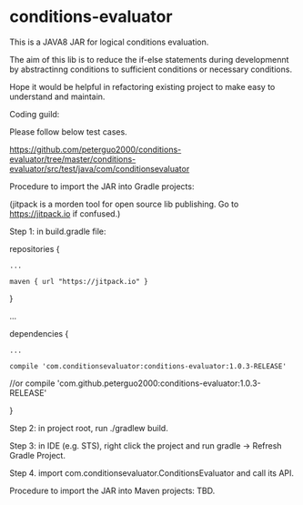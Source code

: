 # conditions-evaluator
This is a JAVA8 JAR for logical conditions evaluation.

The aim of this lib is to reduce the if-else statements during developmennt by abstractinng conditions to sufficient conditions or necessary conditions. 

Hope it would be helpful in refactoring existing project to make easy to understand and maintain.

Coding guild:

Please follow below test cases.

https://github.com/peterguo2000/conditions-evaluator/tree/master/conditions-evaluator/src/test/java/com/conditionsevaluator

Procedure to import the JAR into Gradle projects:

(jitpack is a morden tool for open source lib publishing. Go to https://jitpack.io if confused.)

Step 1: in build.gradle file:

repositories {

    ...
    
    maven { url "https://jitpack.io" }
    
}

...

dependencies {

    ...
    
    compile 'com.conditionsevaluator:conditions-evaluator:1.0.3-RELEASE'
//or	compile 'com.github.peterguo2000:conditions-evaluator:1.0.3-RELEASE'
    
}

Step 2: in project root, run ./gradlew build.

Step 3: in IDE (e.g. STS), right click the project and run gradle -> Refresh Gradle Project.

Step 4. import com.conditionsevaluator.ConditionsEvaluator and call its API.

Procedure to import the JAR into Maven projects: TBD.
